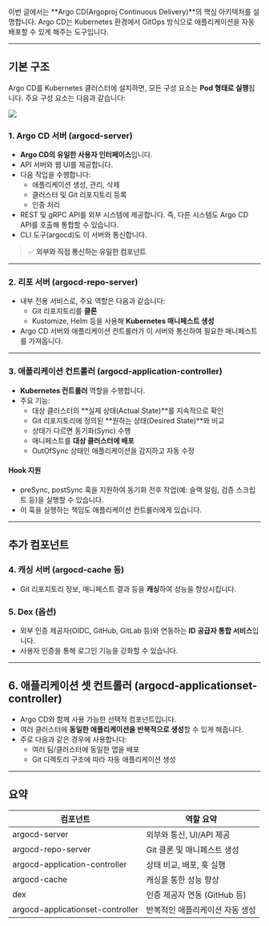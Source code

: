 
  이번 글에서는 **Argo CD(Argoproj Continuous Delivery)**의 핵심 아키텍처를 설명합니다. Argo CD는 Kubernetes 환경에서 GitOps 방식으로 애플리케이션을 자동 배포할 수 있게 해주는 도구입니다.

---

## **기본 구조**

Argo CD를 Kubernetes 클러스터에 설치하면, 모든 구성 요소는 **Pod 형태로 실행**됩니다. 주요 구성 요소는 다음과 같습니다:

![](Pasted%20image%2020250528091217.png)

### **1. Argo CD 서버 (argocd-server)**

- **Argo CD의 유일한 사용자 인터페이스**입니다.
- API 서버와 웹 UI를 제공합니다.
- 다음 작업을 수행합니다:
    - 애플리케이션 생성, 관리, 삭제
    - 클러스터 및 Git 리포지토리 등록
    - 인증 처리
- REST 및 gRPC API를 외부 시스템에 제공합니다. 즉, 다른 시스템도 Argo CD API를 호출해 통합할 수 있습니다.
- CLI 도구(argocd)도 이 서버와 통신합니다.
  

> ✅ **외부와 직접 통신하는 유일한 컴포넌트**

---

### **2. 리포 서버 (argocd-repo-server)**

- 내부 전용 서비스로, 주요 역할은 다음과 같습니다:
    - Git 리포지토리를 **클론**
    - Kustomize, Helm 등을 사용해 **Kubernetes 매니페스트 생성**
- Argo CD 서버와 애플리케이션 컨트롤러가 이 서버와 통신하여 필요한 매니페스트를 가져옵니다.


---

### **3. 애플리케이션 컨트롤러 (argocd-application-controller)**

- **Kubernetes 컨트롤러** 역할을 수행합니다.
- 주요 기능:
    - 대상 클러스터의 **실제 상태(Actual State)**를 지속적으로 확인
    - Git 리포지토리에 정의된 **원하는 상태(Desired State)**와 비교
    - 상태가 다르면 동기화(Sync) 수행
    - 매니페스트를 **대상 클러스터에 배포**
    - OutOfSync 상태인 애플리케이션을 감지하고 자동 수정

#### **Hook 지원**

- preSync, postSync 훅을 지원하여 동기화 전후 작업(예: 슬랙 알림, 검증 스크립트 등)을 실행할 수 있습니다.
- 이 훅을 실행하는 책임도 애플리케이션 컨트롤러에게 있습니다.

---

## **추가 컴포넌트**

### **4. 캐싱 서버 (argocd-cache 등)**

- Git 리포지토리 정보, 매니페스트 결과 등을 **캐싱**하여 성능을 향상시킵니다.

### **5. Dex (옵션)**

- 외부 인증 제공자(OIDC, GitHub, GitLab 등)와 연동하는 **ID 공급자 통합 서비스**입니다.
- 사용자 인증을 통해 로그인 기능을 강화할 수 있습니다.

---

## **6. 애플리케이션 셋 컨트롤러 (argocd-applicationset-controller)**

- Argo CD와 함께 사용 가능한 선택적 컴포넌트입니다.
- 여러 클러스터에 **동일한 애플리케이션을 반복적으로 생성**할 수 있게 해줍니다.
- 주로 다음과 같은 경우에 사용합니다:
    - 여러 팀/클러스터에 동일한 앱을 배포
    - Git 디렉토리 구조에 따라 자동 애플리케이션 생성

---

## **요약**

|**컴포넌트**|**역할 요약**|
|---|---|
|argocd-server|외부와 통신, UI/API 제공|
|argocd-repo-server|Git 클론 및 매니페스트 생성|
|argocd-application-controller|상태 비교, 배포, 훅 실행|
|argocd-cache|캐싱을 통한 성능 향상|
|dex|인증 제공자 연동 (GitHub 등)|
|argocd-applicationset-controller|반복적인 애플리케이션 자동 생성|
